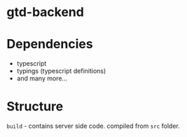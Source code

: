 # gtd-backend

# Dependencies
* typescript
* typings (typescript definitions)
* and many more...

# Structure
`build` - contains server side code. compiled from `src` folder.
